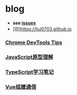 # blog
 - **see [issues](https://github.com/LiuL0703/blog/issues)**
 - [旧]https://liul0703.github.io


### [Chrome DevTools Tips](https://github.com/LiuL0703/blog/blob/master/JavaScript/DevTools.md)
### [JavaScript原型理解](https://github.com/LiuL0703/blog/blob/master/JavaScript/原型.md)
### [TypeScript学习笔记](https://github.com/LiuL0703/blog/blob/master/JavaScript/TypeScript学习笔记.md)
### [Vue组建通信](https://github.com/LiuL0703/blog/blob/master/JavaScript/Vue学习笔记.md)
